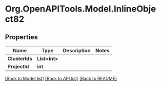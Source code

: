 
# Org.OpenAPITools.Model.InlineObject82

## Properties

Name | Type | Description | Notes
------------ | ------------- | ------------- | -------------
**ClusterIds** | **List&lt;int&gt;** |  | 
**ProjectId** | **int** |  | 

[[Back to Model list]](../README.md#documentation-for-models)
[[Back to API list]](../README.md#documentation-for-api-endpoints)
[[Back to README]](../README.md)

